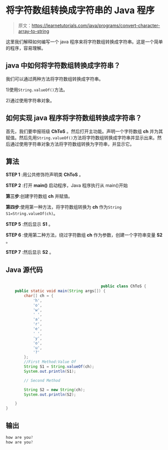 # 将字符数组转换成字符串的 Java 程序

> 原文：<https://learnetutorials.com/java/programs/convert-character-array-to-string>

这里我们解释如何编写一个 java 程序来将字符数组转换成字符串。这是一个简单的程序，容易理解。

## java 中如何将字符数组转换成字符串？

我们可以通过两种方法将字符数组转换成字符串。

1)使用`String.valueOf()`方法。

2)通过使用字符串对象。

## 如何实现 java 程序将字符数组转换成字符串？

首先，我们要申报班级 **ChToS** 。然后打开主功能。声明一个字符数组 **ch** 并为其赋值。然后先用`String.valueOf()`方法将字符数组转换成字符串并显示出来。然后通过使用字符串对象方法将字符数组转换为字符串，并显示它。

## 算法

**STEP 1** :用公共修饰符声明类 **ChToS** 。

**STEP 2** :打开 **main()** 启动程序，Java 程序执行从 main()开始

**第三步**:创建字符数组 **ch** 并赋值。

**第四步**:使用第一种方法，将字符数组转换为 **ch** 作为`String S1=String.valueOf(ch)`。

**STEP 5** :然后显示 **S1** 。

**STEP 6** :使用第二种方法，绕过字符数组 **ch** 作为参数，创建一个字符串变量 **S2** 。

**STEP 7** :然后显示 **S2** 。

## Java 源代码

```java

                                          public class ChToS {
    public static void main(String args[]) {
        char[] ch = {
            'h',
            'o',
            'w',
            ' ',
            'a',
            'r',
            'e',
            ' ',
            'y',
            'o',
            'u',
            '?'
        };
        //First Method:Value Of
        String S1 = String.valueOf(ch);
        System.out.println(S1);

        // Second Method

        String S2 = new String(ch);
        System.out.println(S2);

    }
}

```

## 输出

```java
how are you?
how are you? 
```